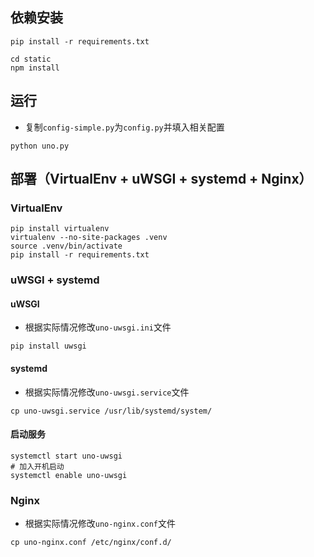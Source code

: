 ## 依赖安装

```
pip install -r requirements.txt
```

```
cd static
npm install
```

## 运行

- 复制`config-simple.py`为`config.py`并填入相关配置

```
python uno.py
```

## 部署（VirtualEnv + uWSGI + systemd + Nginx）

### VirtualEnv

```
pip install virtualenv
virtualenv --no-site-packages .venv
source .venv/bin/activate
pip install -r requirements.txt
```

### uWSGI + systemd

#### uWSGI

- 根据实际情况修改`uno-uwsgi.ini`文件

```
pip install uwsgi
```

#### systemd

- 根据实际情况修改`uno-uwsgi.service`文件

```
cp uno-uwsgi.service /usr/lib/systemd/system/
```

#### 启动服务

```
systemctl start uno-uwsgi
# 加入开机启动
systemctl enable uno-uwsgi
```

### Nginx

- 根据实际情况修改`uno-nginx.conf`文件

```
cp uno-nginx.conf /etc/nginx/conf.d/
```
